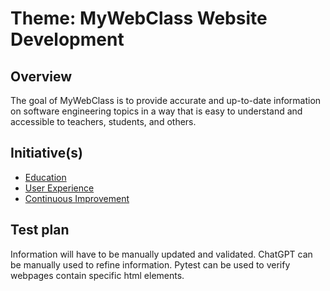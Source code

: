 # Theme: MyWebClass Website Development
## Overview
The goal of MyWebClass is to provide accurate and up-to-date information on software engineering topics in a way that is easy to understand and accessible to teachers, students, and others.

## Initiative(s)
* [Education](initiatives/initiative_education.md)
* [User Experience](initiatives/initiative_user_experience.md)
* [Continuous Improvement](initiatives/initiative_cont_improvement.md)

## Test plan
Information will have to be manually updated and validated. ChatGPT can be manually used to refine information.
Pytest can be used to verify webpages contain specific html elements.
